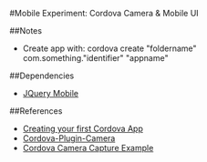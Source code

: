 #Mobile Experiment: Cordova Camera & Mobile UI

##Notes
- Create app with:
	cordova create "foldername" com.something."identifier" "appname"

##Dependencies
- [JQuery Mobile](http://demos.jquerymobile.com/1.4.5/pages-multi-page/)

##References
- [Creating your first Cordova App](https://cordova.apache.org/docs/en/latest/guide/cli/index.html)
- [Cordova-Plugin-Camera](https://cordova.apache.org/docs/en/latest/reference/cordova-plugin-camera/index.html)
- [Cordova Camera Capture Example](https://gist.github.com/dhavaln/2238017)

